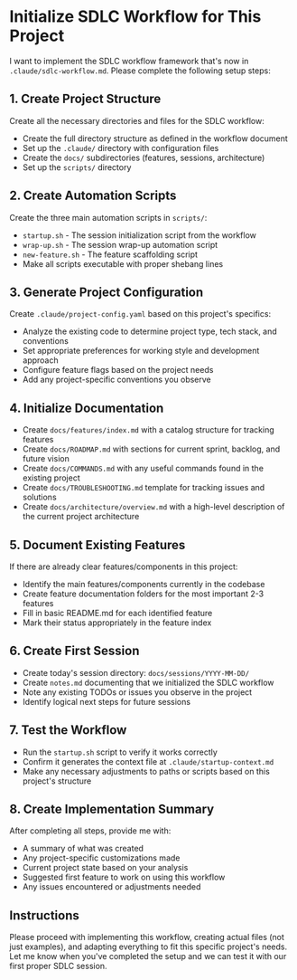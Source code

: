 # Initialize SDLC Workflow for This Project

I want to implement the SDLC workflow framework that's now in `.claude/sdlc-workflow.md`. Please complete the following setup steps:

## 1. Create Project Structure

Create all the necessary directories and files for the SDLC workflow:
- Create the full directory structure as defined in the workflow document
- Set up the `.claude/` directory with configuration files
- Create the `docs/` subdirectories (features, sessions, architecture)
- Set up the `scripts/` directory

## 2. Create Automation Scripts

Create the three main automation scripts in `scripts/`:
- `startup.sh` - The session initialization script from the workflow
- `wrap-up.sh` - The session wrap-up automation script  
- `new-feature.sh` - The feature scaffolding script
- Make all scripts executable with proper shebang lines

## 3. Generate Project Configuration

Create `.claude/project-config.yaml` based on this project's specifics:
- Analyze the existing code to determine project type, tech stack, and conventions
- Set appropriate preferences for working style and development approach
- Configure feature flags based on the project needs
- Add any project-specific conventions you observe

## 4. Initialize Documentation

- Create `docs/features/index.md` with a catalog structure for tracking features
- Create `docs/ROADMAP.md` with sections for current sprint, backlog, and future vision
- Create `docs/COMMANDS.md` with any useful commands found in the existing project
- Create `docs/TROUBLESHOOTING.md` template for tracking issues and solutions
- Create `docs/architecture/overview.md` with a high-level description of the current project architecture

## 5. Document Existing Features

If there are already clear features/components in this project:
- Identify the main features/components currently in the codebase
- Create feature documentation folders for the most important 2-3 features
- Fill in basic README.md for each identified feature
- Mark their status appropriately in the feature index

## 6. Create First Session

- Create today's session directory: `docs/sessions/YYYY-MM-DD/`
- Create `notes.md` documenting that we initialized the SDLC workflow
- Note any existing TODOs or issues you observe in the project
- Identify logical next steps for future sessions

## 7. Test the Workflow

- Run the `startup.sh` script to verify it works correctly
- Confirm it generates the context file at `.claude/startup-context.md`
- Make any necessary adjustments to paths or scripts based on this project's structure

## 8. Create Implementation Summary

After completing all steps, provide me with:
- A summary of what was created
- Any project-specific customizations made
- Current project state based on your analysis
- Suggested first feature to work on using this workflow
- Any issues encountered or adjustments needed

## Instructions

Please proceed with implementing this workflow, creating actual files (not just examples), and adapting everything to fit this specific project's needs. Let me know when you've completed the setup and we can test it with our first proper SDLC session.